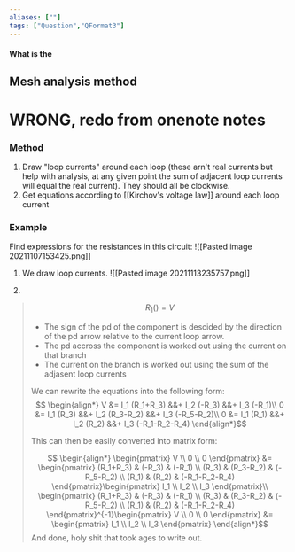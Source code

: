```yaml
---
aliases: [""]
tags: ["Question","QFormat3"]
---
```


#### What is the
## Mesh analysis method
# WRONG, redo from onenote notes
### Method

1) Draw "loop currents" around each loop (these arn't real currents but help with analysis, at any given point the sum of adjacent loop currents will equal the real current). They should all be clockwise.
2) Get equations according to [[Kirchov's voltage law]] around each loop current

### Example
Find expressions for the resistances in this circuit:
![[Pasted image 20211107153425.png]]

1) We draw loop currents.
![[Pasted image 20211113235757.png]]

2) 
> $$ R_1() = V $$
>
> - The sign of the pd of the component is descided by the direction of the pd arrow relative to the current loop arrow.
> - The pd accross the component is worked out using the current on that branch
> - The current on the branch is worked out using the sum of the adjasent loop currents
> 
> We can rewrite the equations into the following form:
> $$
\begin{align*}
V &= I_1 (R_1+R_3) &&+ I_2 (-R_3) &&+ I_3 (-R_1)\\
0 &= I_1 (R_3) &&+ I_2 (R_3-R_2) &&+ I_3 (-R_5-R_2)\\
0 &= I_1 (R_1) &&+ I_2 (R_2) &&+ I_3 (-R_1-R_2-R_4)
\end{align*}$$
> 
> This can then be easily converted into matrix form:
> 
> $$
\begin{align*}
\begin{pmatrix} V \\ 0 \\ 0 \end{pmatrix} &= \begin{pmatrix} (R_1+R_3) &  (-R_3) & (-R_1) \\ (R_3) & (R_3-R_2)  & (-R_5-R_2) \\ (R_1) &  (R_2) & (-R_1-R_2-R_4) \end{pmatrix}\begin{pmatrix} I_1 \\  I_2 \\ I_3 \end{pmatrix}\\
\begin{pmatrix} (R_1+R_3) &  (-R_3) & (-R_1) \\ (R_3) & (R_3-R_2)  & (-R_5-R_2) \\ (R_1) &  (R_2) & (-R_1-R_2-R_4) \end{pmatrix}^{-1}\begin{pmatrix} V \\ 0 \\ 0 \end{pmatrix} &= \begin{pmatrix} I_1 \\  I_2 \\ I_3 \end{pmatrix}
\end{align*}$$
> And done, holy shit that took ages to write out. 
